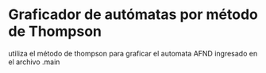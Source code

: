 # Graficador de autómatas por método de Thompson
utiliza el método de thompson para graficar el automata AFND ingresado en el archivo .main
